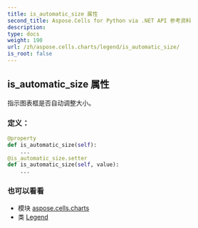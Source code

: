 ```yaml
---
title: is_automatic_size 属性
second_title: Aspose.Cells for Python via .NET API 参考资料
description:
type: docs
weight: 190
url: /zh/aspose.cells.charts/legend/is_automatic_size/
is_root: false
---
```

## is_automatic_size 属性

指示图表框是否自动调整大小。
### 定义：
```python
@property
def is_automatic_size(self):
    ...
@is_automatic_size.setter
def is_automatic_size(self, value):
    ...
```

### 也可以看看
* 模块 [aspose.cells.charts](../../)
* 类 [Legend](/cells/python-net/zh/aspose.cells.charts/legend)
